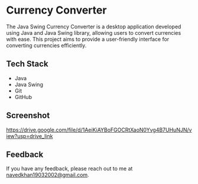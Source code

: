 # Currency Converter

The Java Swing Currency Converter is a desktop application developed using Java and Java Swing library, allowing users to convert currencies with ease. This project aims to provide a user-friendly interface for converting currencies efficiently.

## Tech Stack

- Java
- Java Swing
- Git
- GitHub

## Screenshot

https://drive.google.com/file/d/1AeiKiAYBoFGOCRtXaoN0Yvg4B7UHuNJN/view?usp=drive_link

## Feedback

If you have any feedback, please reach out to me at navedkhan19032002@gmail.com.
